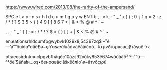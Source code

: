 
https://www.wired.com/2013/08/the-rarity-of-the-ampersand/


SPC e t a o i n s r h l d c u m f g p y w ENT b , . v k - " _ ' x ) ( ; 0 &nbsp;j 1 q = 2 : z / * ! ? $ 3 5 > { } 4 9 [ ] 8 6 7  + | & < % @ # ^ ` ~

, . - " _ ' ) ( ; = : / * ! ? $ > { } [ ]  + | & < % @ # ^ ` ~


en:eationsrhldcumfpgwybvk1029x8j54367zq$ –²é—’á“”öüíóā°ōäè£ø−çñ‘αšæúłūåć×âëàãīčοô…λ•μνðาσρπεаςιβτăşоê→κ

pt:aeosirdntmuclpgvbfhãqéç10ázíj92xóky853ê674wõúàâô² º–”“ü—ª°öè’$äñаłи…оş•ōенрαвāс‘ăšкëćлاο´ø−åтνčς​ιρū


